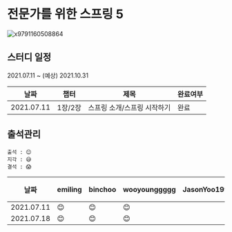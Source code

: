 # 전문가를 위한 스프링 5

![x9791160508864](https://user-images.githubusercontent.com/30731518/124165716-159a6680-dadd-11eb-9d01-16bc609f11bd.jpg)


## 스터디 일정
2021.07.11 ~ (예상) 2021.10.31

|날짜|챕터|제목|완료여부|
|------|---|---|---|
|2021.07.11|1장/2장|스프링 소개/스프링 시작하기|완료|

## 출석관리

```
출석 : 😊
지각 : 😅
결석 : 😱
```

|날짜|emiling|binchoo|wooyounggggg|JasonYoo1995|서기|목차 이슈|
|------|---|---|---|---|---|---|
|2021.07.11|😊|😊|😊||@emiling|[#3](https://github.com/caffeine-library/pro-spring-5/issues/3)|
|2021.07.18|😊|😊|😊||@wooyounggggg|[#11](https://github.com/caffeine-library/pro-spring-5/issues/11)|

